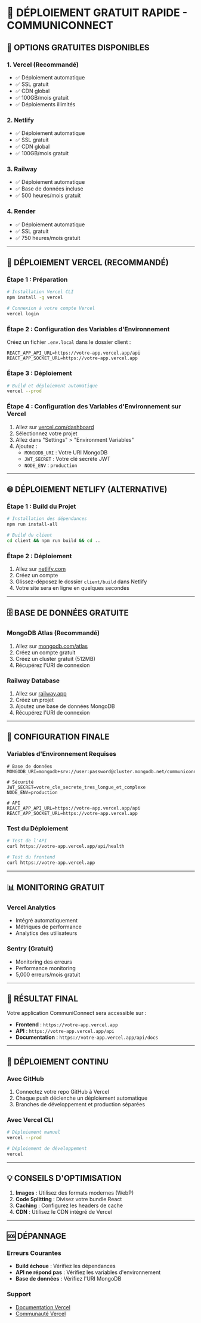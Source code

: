 # 🚀 DÉPLOIEMENT GRATUIT RAPIDE - COMMUNICONNECT

## 🎯 **OPTIONS GRATUITES DISPONIBLES**

### **1. Vercel (Recommandé)**
- ✅ Déploiement automatique
- ✅ SSL gratuit
- ✅ CDN global
- ✅ 100GB/mois gratuit
- ✅ Déploiements illimités

### **2. Netlify**
- ✅ Déploiement automatique
- ✅ SSL gratuit
- ✅ CDN global
- ✅ 100GB/mois gratuit

### **3. Railway**
- ✅ Déploiement automatique
- ✅ Base de données incluse
- ✅ 500 heures/mois gratuit

### **4. Render**
- ✅ Déploiement automatique
- ✅ SSL gratuit
- ✅ 750 heures/mois gratuit

---

## 🚀 **DÉPLOIEMENT VERCEL (RECOMMANDÉ)**

### **Étape 1 : Préparation**

```bash
# Installation Vercel CLI
npm install -g vercel

# Connexion à votre compte Vercel
vercel login
```

### **Étape 2 : Configuration des Variables d'Environnement**

Créez un fichier `.env.local` dans le dossier client :

```env
REACT_APP_API_URL=https://votre-app.vercel.app/api
REACT_APP_SOCKET_URL=https://votre-app.vercel.app
```

### **Étape 3 : Déploiement**

```bash
# Build et déploiement automatique
vercel --prod
```

### **Étape 4 : Configuration des Variables d'Environnement sur Vercel**

1. Allez sur [vercel.com/dashboard](https://vercel.com/dashboard)
2. Sélectionnez votre projet
3. Allez dans "Settings" > "Environment Variables"
4. Ajoutez :
   - `MONGODB_URI` : Votre URI MongoDB
   - `JWT_SECRET` : Votre clé secrète JWT
   - `NODE_ENV` : `production`

---

## 🌐 **DÉPLOIEMENT NETLIFY (ALTERNATIVE)**

### **Étape 1 : Build du Projet**

```bash
# Installation des dépendances
npm run install-all

# Build du client
cd client && npm run build && cd ..
```

### **Étape 2 : Déploiement**

1. Allez sur [netlify.com](https://netlify.com)
2. Créez un compte
3. Glissez-déposez le dossier `client/build` dans Netlify
4. Votre site sera en ligne en quelques secondes

---

## 🗄️ **BASE DE DONNÉES GRATUITE**

### **MongoDB Atlas (Recommandé)**
1. Allez sur [mongodb.com/atlas](https://mongodb.com/atlas)
2. Créez un compte gratuit
3. Créez un cluster gratuit (512MB)
4. Récupérez l'URI de connexion

### **Railway Database**
1. Allez sur [railway.app](https://railway.app)
2. Créez un projet
3. Ajoutez une base de données MongoDB
4. Récupérez l'URI de connexion

---

## 🔧 **CONFIGURATION FINALE**

### **Variables d'Environnement Requises**

```env
# Base de données
MONGODB_URI=mongodb+srv://user:password@cluster.mongodb.net/communiconnect

# Sécurité
JWT_SECRET=votre_cle_secrete_tres_longue_et_complexe
NODE_ENV=production

# API
REACT_APP_API_URL=https://votre-app.vercel.app/api
REACT_APP_SOCKET_URL=https://votre-app.vercel.app
```

### **Test du Déploiement**

```bash
# Test de l'API
curl https://votre-app.vercel.app/api/health

# Test du frontend
curl https://votre-app.vercel.app
```

---

## 📊 **MONITORING GRATUIT**

### **Vercel Analytics**
- Intégré automatiquement
- Métriques de performance
- Analytics des utilisateurs

### **Sentry (Gratuit)**
- Monitoring des erreurs
- Performance monitoring
- 5,000 erreurs/mois gratuit

---

## 🎉 **RÉSULTAT FINAL**

Votre application CommuniConnect sera accessible sur :
- **Frontend** : `https://votre-app.vercel.app`
- **API** : `https://votre-app.vercel.app/api`
- **Documentation** : `https://votre-app.vercel.app/api/docs`

---

## 🔄 **DÉPLOIEMENT CONTINU**

### **Avec GitHub**
1. Connectez votre repo GitHub à Vercel
2. Chaque push déclenche un déploiement automatique
3. Branches de développement et production séparées

### **Avec Vercel CLI**
```bash
# Déploiement manuel
vercel --prod

# Déploiement de développement
vercel
```

---

## 💡 **CONSEILS D'OPTIMISATION**

1. **Images** : Utilisez des formats modernes (WebP)
2. **Code Splitting** : Divisez votre bundle React
3. **Caching** : Configurez les headers de cache
4. **CDN** : Utilisez le CDN intégré de Vercel

---

## 🆘 **DÉPANNAGE**

### **Erreurs Courantes**
- **Build échoue** : Vérifiez les dépendances
- **API ne répond pas** : Vérifiez les variables d'environnement
- **Base de données** : Vérifiez l'URI MongoDB

### **Support**
- [Documentation Vercel](https://vercel.com/docs)
- [Communauté Vercel](https://github.com/vercel/vercel/discussions) 